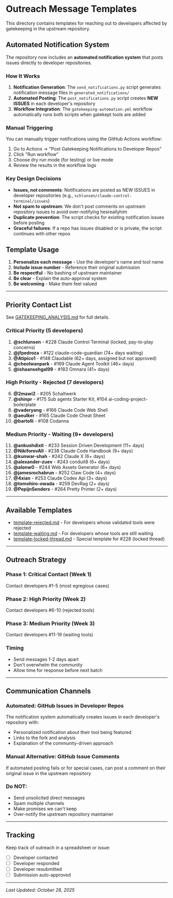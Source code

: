 # Outreach Message Templates

This directory contains templates for reaching out to developers affected by gatekeeping in the upstream repository.

## Automated Notification System

The repository now includes an **automated notification system** that posts issues directly to developer repositories.

### How It Works

1. **Notification Generation**: The `send_notifications.py` script generates notification message files in `generated_notifications/`
2. **Automated Posting**: The `post_notifications.py` script creates **NEW ISSUES** in each developer's repository
3. **Workflow Integration**: The `gatekeeping-automation.yml` workflow automatically runs both scripts when gatekept tools are added

### Manual Triggering

You can manually trigger notifications using the GitHub Actions workflow:

1. Go to Actions → "Post Gatekeeping Notifications to Developer Repos"
2. Click "Run workflow"
3. Choose dry run mode (for testing) or live mode
4. Review the results in the workflow logs

### Key Design Decisions

- **Issues, not comments**: Notifications are posted as NEW ISSUES in developer repositories (e.g., `schlunsen/claude-control-terminal/issues`)
- **Not spam to upstream**: We don't post comments on upstream repository issues to avoid over-notifying hesreallyhim
- **Duplicate prevention**: The script checks for existing notification issues before posting
- **Graceful failures**: If a repo has issues disabled or is private, the script continues with other repos

## Template Usage

1. **Personalize each message** - Use the developer's name and tool name
2. **Include issue number** - Reference their original submission
3. **Be respectful** - No bashing of upstream maintainer
4. **Be clear** - Explain the auto-approval system
5. **Be welcoming** - Make them feel valued

---

## Priority Contact List

See [GATEKEEPING_ANALYSIS.md](../GATEKEEPING_ANALYSIS.md) for full details.

### Critical Priority (5 developers)

1. **@schlunsen** - #228 Claude Control Terminal (locked, pay-to-play concerns)
2. **@jfpedroza** - #122 claude-code-guardian (74+ days waiting)
3. **@Atipico1** - #148 Claudable (62+ days, assigned but not approved)
4. **@cheolwanpark** - #169 Claude Agent Toolkit (46+ days)
5. **@ishaansehgal99** - #183 Omnara (41+ days)

### High Priority - Rejected (7 developers)

6. **@2mawi2** - #205 Schaltwerk
7. **@shinpr** - #175 Sub agents Starter Kit, #104 ai-coding-project-boilerplate
8. **@vaderyang** - #166 Claude Code Web Shell
9. **@aeulker** - #165 Claude Code Cheat Sheet
10. **@bartolli** - #108 Codanna

### Medium Priority - Waiting (9+ developers)

11. **@ankushdixit** - #233 Session Driven Development (11+ days)
12. **@NikiforovAll** - #238 Claude Code Handbook (9+ days)
13. **@kunwar-shah** - #242 Claude X (6+ days)
14. **@alexander-zuev** - #243 conduit8 (6+ days)
15. **@alonw0** - #244 Web Assets Generator (6+ days)
16. **@jamesrochabrun** - #252 Claw Code (4+ days)
17. **@4xian** - #253 Claude Codex Api (3+ days)
18. **@tomohiro-owada** - #259 DevRag (2+ days)
19. **@PepijnSenders** - #264 Pretty Printer (2+ days)

---

## Available Templates

- [template-rejected.md](./template-rejected.md) - For developers whose validated tools were rejected
- [template-waiting.md](./template-waiting.md) - For developers whose tools are still waiting
- [template-locked-thread.md](./template-locked-thread.md) - Special template for #228 (locked thread)

---

## Outreach Strategy

### Phase 1: Critical Contact (Week 1)
Contact developers #1-5 (most egregious cases)

### Phase 2: High Priority (Week 2)
Contact developers #6-10 (rejected tools)

### Phase 3: Medium Priority (Week 3)
Contact developers #11-19 (waiting tools)

### Timing
- Send messages 1-2 days apart
- Don't overwhelm the community
- Allow time for response before next batch

---

## Communication Channels

### Automated: GitHub Issues in Developer Repos
The notification system automatically creates issues in each developer's repository with:
- Personalized notification about their tool being featured
- Links to the fork and analysis
- Explanation of the community-driven approach

### Manual Alternative: GitHub Issue Comments
If automated posting fails or for special cases, can post a comment on their original issue in the upstream repository

### Do NOT:
- Send unsolicited direct messages
- Spam multiple channels
- Make promises we can't keep
- Over-notify the upstream repository maintainer

---

## Tracking

Keep track of outreach in a spreadsheet or issue:
- [ ] Developer contacted
- [ ] Developer responded
- [ ] Developer resubmitted
- [ ] Submission auto-approved

---

*Last Updated: October 28, 2025*
